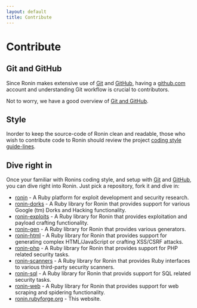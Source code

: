 ```yaml
---
layout: default
title: Contribute
---
```


# Contribute

## Git and GitHub

Since Ronin makes extensive use of [Git](http://git-scm.com/) and
[GitHub](http://github.com/), having a [github.com](https://github.com/login)
account and understanding Git workflow is crucial to contributors.

Not to worry, we have a good overview of
[Git and GitHub](git_and_github.html).

## Style

Inorder to keep the source-code of Ronin clean and readable,
those who wish to contribute code to Ronin should review the project
[coding style guide-lines](style.html).


## Dive right in

Once your familiar with Ronins coding style, and setup with
[Git](http://git-scm.com/) and [GitHub](http://www.github.com/),
you can dive right into Ronin. Just pick a repository, fork it and dive in:

* [ronin](http://github.com/ronin-ruby/ronin) - A Ruby platform for
  exploit development and security research.
* [ronin-dorks](http://github.com/ronin-ruby/ronin-dorks) - 
  A Ruby library for Ronin that provides support for various Google (tm)
  Dorks and Hacking functionality.
* [ronin-exploits](http://github.com/ronin-ruby/ronin-exploits) -
  A Ruby library for Ronin that provides exploitation and payload crafting
  functionality.
* [ronin-gen](http://github.com/ronin-ruby/ronin-gen) - A Ruby library
  for Ronin that provides various generators.
* [ronin-html](http://github.com/ronin-ruby/ronin-html) - A Ruby library
  for Ronin that provides support for generating complex HTML/JavaScript or
  crafting XSS/CSRF attacks.
* [ronin-php](http://github.com/ronin-ruby/ronin-php) - A Ruby library
  for Ronin that provides support for PHP related security tasks.
* [ronin-scanners](http://github.com/ronin-ruby/ronin-scanners) - 
  A Ruby library for Ronin that provides Ruby interfaces to various
  third-party security scanners.
* [ronin-sql](http://github.com/ronin-ruby/ronin-sql) - A Ruby library
  for Ronin that provids support for SQL related security tasks.
* [ronin-web](http://github.com/ronin-ruby/ronin-web) - A Ruby library
  for Ronin that provides support for web scraping and spidering
  functionality.
* [ronin.rubyforge.org](http://github.com/ronin-ruby/ronin.rubyforge.org) - 
  This website.


